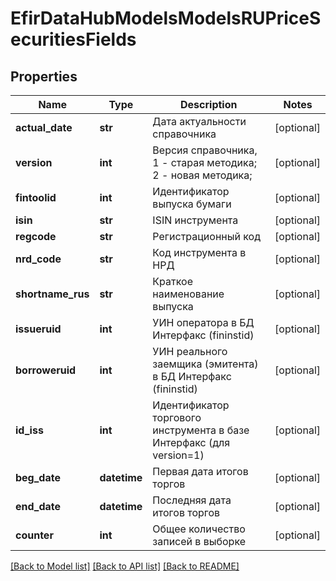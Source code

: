 # EfirDataHubModelsModelsRUPriceSecuritiesFields

## Properties
Name | Type | Description | Notes
------------ | ------------- | ------------- | -------------
**actual_date** | **str** | Дата актуальности справочника | [optional] 
**version** | **int** | Версия справочника, 1 - старая методика; 2 - новая методика; | [optional] 
**fintoolid** | **int** | Идентификатор выпуска бумаги | [optional] 
**isin** | **str** | ISIN инструмента | [optional] 
**regcode** | **str** | Регистрационный код | [optional] 
**nrd_code** | **str** | Код инструмента в НРД | [optional] 
**shortname_rus** | **str** | Краткое наименование выпуска | [optional] 
**issueruid** | **int** | УИН оператора в БД Интерфакс (fininstid) | [optional] 
**borroweruid** | **int** | УИН реального заемщика (эмитента) в БД Интерфакс (fininstid) | [optional] 
**id_iss** | **int** | Идентификатор торгового инструмента в базе Интерфакс (для version&#x3D;1) | [optional] 
**beg_date** | **datetime** | Первая дата итогов торгов | [optional] 
**end_date** | **datetime** | Последняя дата итогов торгов | [optional] 
**counter** | **int** | Общее количество записей в выборке | [optional] 

[[Back to Model list]](../README.md#documentation-for-models) [[Back to API list]](../README.md#documentation-for-api-endpoints) [[Back to README]](../README.md)

